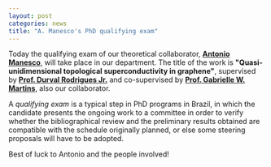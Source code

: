 ```yaml
---
layout: post
categories: news
title: "A. Manesco's PhD qualifying exam"
---
```


Today the qualifying exam of our theoretical collaborator, **[Antonio Manesco]**, will take place in our department. The title of the work is **"Quasi-unidimensional topological superconductivity in graphene"**, supervised by **[Prof. Durval Rodrigues Jr.]** and co-supervised by **[Prof. Gabrielle W. Martins]**, also our collaborator.

A *qualifying exam* is a typical step in PhD programs in Brazil, in which the candidate presents the ongoing work to a committee in order to verify whether the bibliographical review and the preliminary results obtained are compatible with the schedule originally planned, or else some steering proposals will have to be adopted.

Best of luck to Antonio and the people involved!

[Antonio Manesco]: {{site.baseurl}}/team/ManescoAntonio.html
[Prof. Gabrielle W. Martins]: {{site.baseurl}}/team/WeberGabrielle.html
[Prof. Durval Rodrigues Jr.]: http://lattes.cnpq.br/3165974522899237
